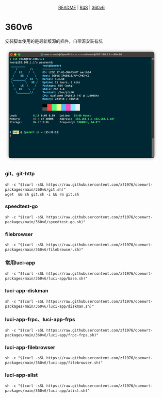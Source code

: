 <p align="center">
    <a href="https://github.com/zf1976/packages/blob/main/README.md">README</a> | <a href="https://github.com/zf1976/packages/blob/main/README-R4S.md">R4S</a> | <a href="https://github.com/zf1976/packages/blob/main/README-360v6.md">360v6</a>
</p>

# 360v6
安装脚本使用的是最新版源的插件，自带源安装有坑

<img src="./360v6/img/360v6.png"/>

### git、git-http
```shell
sh -c "$(curl -sSL https://raw.githubusercontent.com/zf1976/openwrt-packages/main/360v6/git.sh)"
wget  && sh git.sh -i && rm git.sh
```

### speedtest-go
```shell
sh -c "$(curl -sSL https://raw.githubusercontent.com/zf1976/openwrt-packages/main/360v6/speedtest-go.sh)"
```

### filebrowser
```shell
sh -c "$(curl -sSL https://raw.githubusercontent.com/zf1976/openwrt-packages/main/360v6/filebrowser.sh)"
```

### 常用luci-app
```shell
sh -c "$(curl -sSL https://raw.githubusercontent.com/zf1976/openwrt-packages/main/360v6/luci-app/base.sh)"
```

### luci-app-diskman
```shell
sh -c "$(curl -sSL https://raw.githubusercontent.com/zf1976/openwrt-packages/main/360v6/luci-app/diskman.sh)"
```

### luci-app-frpc、luci-app-frps
```shell
sh -c "$(curl -sSL https://raw.githubusercontent.com/zf1976/openwrt-packages/main/360v6/luci-app/frpc-frps.sh)"
```

### luci-app-filebrowser
```shell
sh -c "$(curl -sSL https://raw.githubusercontent.com/zf1976/openwrt-packages/main/360v6/luci-app/filebrowser.sh)"
```

### luci-app-alist
```shell
sh -c "$(curl -sSL https://raw.githubusercontent.com/zf1976/openwrt-packages/main/360v6/luci-app/alist.sh)"
```
